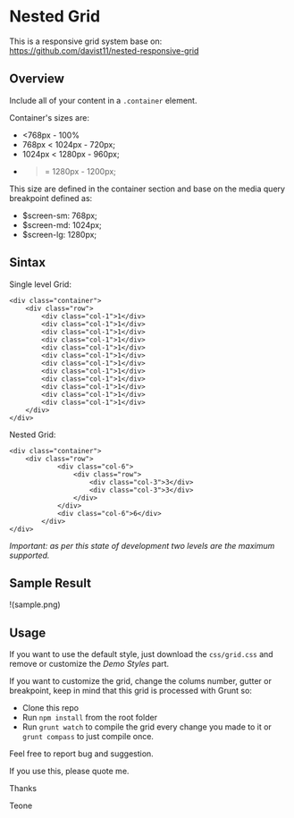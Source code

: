 # Nested Grid

This is a responsive grid system base on: https://github.com/davist11/nested-responsive-grid

## Overview

Include all of your content in a `.container` element.

Container's sizes are:
- <768px - 100%
- 768px < 1024px - 720px; 
- 1024px < 1280px - 960px;
- >= 1280px - 1200px;

This size are defined in the container section and base on the media query breakpoint defined as:
- $screen-sm: 768px;
- $screen-md: 1024px;
- $screen-lg: 1280px;

## Sintax

Single level Grid:
```
<div class="container">
    <div class="row">
        <div class="col-1">1</div>
        <div class="col-1">1</div>
        <div class="col-1">1</div>
        <div class="col-1">1</div>
        <div class="col-1">1</div>
        <div class="col-1">1</div>
        <div class="col-1">1</div>
        <div class="col-1">1</div>
        <div class="col-1">1</div>
        <div class="col-1">1</div>
        <div class="col-1">1</div>
        <div class="col-1">1</div>
    </div>
</div>
```

Nested Grid:
```
<div class="container">
    <div class="row">
            <div class="col-6">
                <div class="row">
                    <div class="col-3">3</div>
                    <div class="col-3">3</div>
                </div>
            </div>
            <div class="col-6">6</div>
        </div>
</div>
```
*Important: as per this state of development two levels are the maximum supported.*

## Sample Result
!(sample.png)

## Usage
If you want to use the default style, just download the `css/grid.css` and remove or customize the _Demo Styles_ part.

If you want to customize the grid, change the colums number, gutter or breakpoint, keep in mind that this grid is processed with Grunt so:
- Clone this repo
- Run `npm install` from the root folder
- Run `grunt watch` to compile the grid every change you made to it or `grunt compass` to just compile once.

Feel free to report bug and suggestion.

If you use this, please quote me.

Thanks

Teone